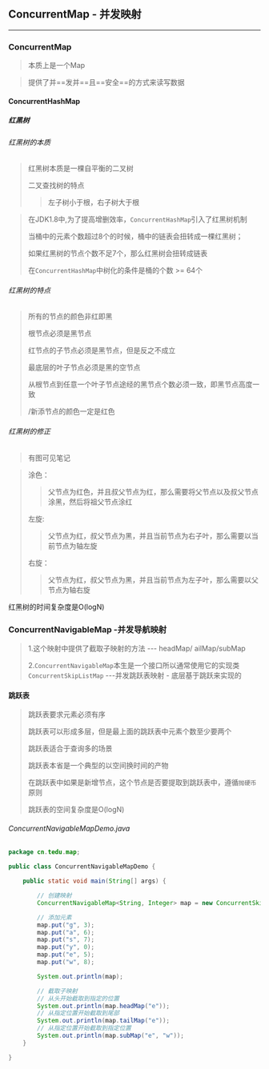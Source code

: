 ## ConcurrentMap  - 并发映射

----

### ConcurrentMap

>  本质上是一个Map

> 提供了并==发并==且==安全==的方式来读写数据

#### ConcurrentHashMap

##### 红黑树

###### 红黑树的本质

> 红黑树本质是一棵自平衡的二叉树
>
> 二叉查找树的特点
>
> > 左子树小于根，右子树大于根

> 在JDK1.8中,为了提高增删效率，`ConcurrentHashMap`引入了红黑树机制
>
> 当桶中的元素个数超过8个的时候，桶中的链表会扭转成一棵红黑树；
>
> 如果红黑树的节点个数不足7个，那么红黑树会扭转成链表
>
> 在`ConcurrentHashMap`中树化的条件是桶的个数  >= 64个

###### 红黑树的特点

> 所有的节点的颜色非红即黑
>
> 根节点必须是黑节点
>
> 红节点的子节点必须是黑节点，但是反之不成立
>
> 最底层的叶子节点必须是黑的空节点
>
> 从根节点到任意一个叶子节点途经的黑节点个数必须一致，即黑节点高度一致
>
> /新添节点的颜色一定是红色

###### 红黑树的修正

> 有图可见笔记

> 涂色：
>
> > 父节点为红色，并且叔父节点为红，那么需要将父节点以及叔父节点涂黑，然后将祖父节点涂红
>
> 左旋:
>
> > 父节点为红，叔父节点为黑，并且当前节点为右子叶，那么需要以当前节点为轴左旋
>
> 右旋：
>
> > 父节点为红，叔父节点为黑，并且当前节点为左子叶，那么需要以父节点为轴右旋

红黑树的时间复杂度是O(logN)



### ConcurrentNavigableMap	-并发导航映射

> 1.这个映射中提供了截取子映射的方法 --- headMap/ ailMap/subMap
>
> 2.`ConcurrentNavigableMap`本生是一个接口所以通常使用它的实现类`ConcurrentSkipListMap` ---并发跳跃表映射 - 底层基于跳跃来实现的

#### 跳跃表

> 跳跃表要求元素必须有序
>
> 跳跃表可以形成多层，但是最上面的跳跃表中元素个数至少要两个
>
> 跳跃表适合于查询多的场景
>
> 跳跃表本省是一个典型的以空间换时间的产物
>
> 在跳跃表中如果是新增节点，这个节点是否要提取到跳跃表中，遵循`抛硬币`原则
>
> 跳跃表的空间复杂度是O(logN)

###### ConcurrentNavigableMapDemo.java

```java
package cn.tedu.map;

public class ConcurrentNavigableMapDemo {

	public static void main(String[] args) {

		// 创建映射
		ConcurrentNavigableMap<String, Integer> map = new ConcurrentSkipListMap<>();

		// 添加元素
		map.put("g", 3);
		map.put("a", 6);
		map.put("s", 7);
		map.put("y", 0);
		map.put("e", 5);
		map.put("w", 8);

		System.out.println(map);

		// 截取子映射
		// 从头开始截取到指定的位置
		System.out.println(map.headMap("e"));
		// 从指定位置开始截取到尾部
		System.out.println(map.tailMap("e"));
		// 从指定位置开始截取到指定位置
		System.out.println(map.subMap("e", "w"));
	}

}

```